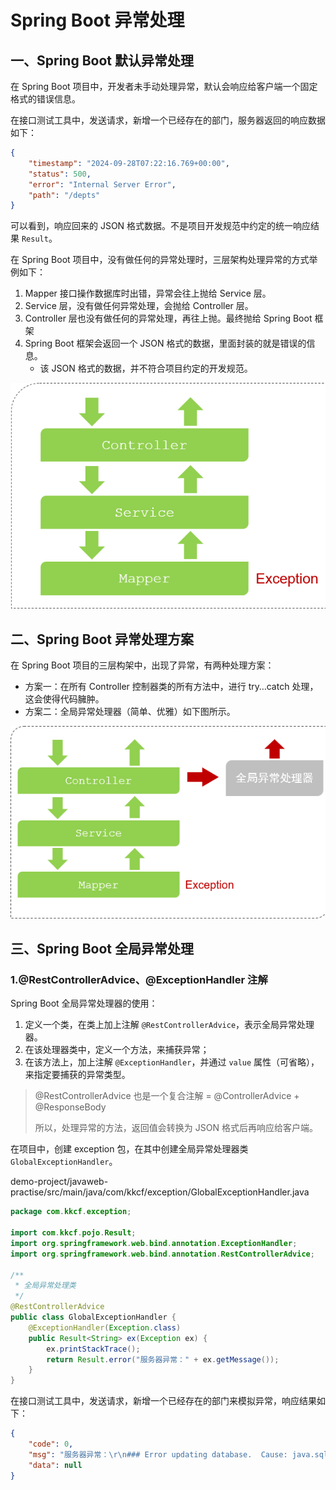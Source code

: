 # Spring Boot 异常处理

## 一、Spring Boot 默认异常处理

在 Spring Boot 项目中，开发者未手动处理异常，默认会响应给客户端一个固定格式的错误信息。

在接口测试工具中，发送请求，新增一个已经存在的部门，服务器返回的响应数据如下：

```json
{
    "timestamp": "2024-09-28T07:22:16.769+00:00",
    "status": 500,
    "error": "Internal Server Error",
    "path": "/depts"
}
```

可以看到，响应回来的 JSON 格式数据。不是项目开发规范中约定的统一响应结果 `Result`。

在 Spring Boot 项目中，没有做任何的异常处理时，三层架构处理异常的方式举例如下：

1. Mapper 接口操作数据库时出错，异常会往上抛给 Service 层。
2. Service 层，没有做任何异常处理，会抛给 Controller 层。
3. Controller 层也没有做任何的异常处理，再往上抛。最终抛给 Spring Boot 框架
4. Spring Boot 框架会返回一个 JSON 格式的数据，里面封装的就是错误的信息。
   - 该 JSON 格式的数据，并不符合项目约定的开发规范。

![SpringBoot异常处理](NoteAssets/SpringBoot异常处理.png)

## 二、Spring Boot 异常处理方案

在 Spring Boot 项目的三层构架中，出现了异常，有两种处理方案：

- 方案一：在所有 Controller 控制器类的所有方法中，进行 try…catch 处理，这会使得代码臃肿。
- 方案二：全局异常处理器（简单、优雅）如下图所示。

![SpringBoot全局异常处理](NoteAssets/SpringBoot全局异常处理.png)

## 三、Spring Boot 全局异常处理

### 1.@RestControllerAdvice、@ExceptionHandler 注解

Spring Boot 全局异常处理器的使用：

1. 定义一个类，在类上加上注解 `@RestControllerAdvice`，表示全局异常处理器。
2. 在该处理器类中，定义一个方法，来捕获异常；
3. 在该方法上，加上注解 `@ExceptionHandler`，并通过 `value` 属性（可省略），来指定要捕获的异常类型。

> @RestControllerAdvice 也是一个复合注解 = @ControllerAdvice + @ResponseBody
>
> 所以，处理异常的方法，返回值会转换为 JSON 格式后再响应给客户端。

在项目中，创建 exception 包，在其中创建全局异常处理器类 `GlobalExceptionHandler`。

demo-project/javaweb-practise/src/main/java/com/kkcf/exception/GlobalExceptionHandler.java

```java
package com.kkcf.exception;

import com.kkcf.pojo.Result;
import org.springframework.web.bind.annotation.ExceptionHandler;
import org.springframework.web.bind.annotation.RestControllerAdvice;

/**
 * 全局异常处理类
 */
@RestControllerAdvice
public class GlobalExceptionHandler {
    @ExceptionHandler(Exception.class)
    public Result<String> ex(Exception ex) {
        ex.printStackTrace();
        return Result.error("服务器异常：" + ex.getMessage());
    }
}
```

在接口测试工具中，发送请求，新增一个已经存在的部门来模拟异常，响应结果如下：

```json
{
    "code": 0,
    "msg": "服务器异常：\r\n### Error updating database.  Cause: java.sql.SQLIntegrityConstraintViolationException: Duplicate entry '学工部' for key 'dept.name'\r\n### The error may exist in com/kkcf/mapper/DeptMapper.java (best guess)\r\n### The error may involve com.kkcf.mapper.DeptMapper.insertDept-Inline\r\n### The error occurred while setting parameters\r\n### SQL: INSERT INTO dept(name, create_time, update_time) VALUES (?, ?, ?);\r\n### Cause: java.sql.SQLIntegrityConstraintViolationException: Duplicate entry '学工部' for key 'dept.name'\n; Duplicate entry '学工部' for key 'dept.name'",
    "data": null
}
```
